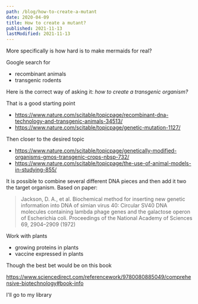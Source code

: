 ```yaml
---
path: /blog/how-to-create-a-mutant
date: 2020-04-09
title: How to create a mutant?
published: 2021-11-13
lastModified: 2021-11-13
---
```


More specifically is how hard is to make mermaids for real?

Google search for
- recombinant animals
- transgenic rodents

Here is the correct way of asking it: *how to create a transgenic organism?*

That is a good starting point
- https://www.nature.com/scitable/topicpage/recombinant-dna-technology-and-transgenic-animals-34513/
- https://www.nature.com/scitable/topicpage/genetic-mutation-1127/

Then closer to the desired topic
- https://www.nature.com/scitable/topicpage/genetically-modified-organisms-gmos-transgenic-crops-nbsp-732/
- https://www.nature.com/scitable/topicpage/the-use-of-animal-models-in-studying-855/


It is possible to combine several different DNA pieces and then add it two the target organism. Based on paper:

> Jackson, D. A., et al. Biochemical method for inserting new genetic information into DNA of simian virus 40: Circular SV40 DNA molecules containing lambda phage genes and the galactose operon of Escherichia coli. Proceedings of the National Academy of Sciences 69, 2904–2909 (1972)

Work with plants
- growing proteins in plants
- vaccine expressed in plants

Though the best bet would be on this book

https://www.sciencedirect.com/referencework/9780080885049/comprehensive-biotechnology#book-info

I'll go to my library

